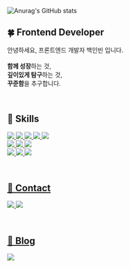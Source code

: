 <!--Status-->
![Anurag's GitHub stats](https://github-readme-stats.vercel.app/api?username=blueline1984&show_icons=true&theme=vue)

## 🍀 Frontend Developer
안녕하세요, 프론트엔드 개발자 백인빈 입니다.
<br/><br/>
**함께 성장**하는 것, <br/>**깊이있게 탐구**하는 것, <br/>**꾸준함**을 추구합니다.

<br/>

## 🧤 Skills
<!--Skill Badge-->
<a href="https://dev.w3.org/html5/spec-LC/" target="_blank"><img src="https://img.shields.io/badge/HTML5-E34F26?style=flat-square&logo=HTML5&logoColor=white"/> <a href="https://www.w3.org/Style/CSS/Overview.en.html" target="_blank"><img src="https://img.shields.io/badge/CSS3-1572b6?style=flat-square&logo=CSS3&logoColor=white"/> <a href="https://www.ecma-international.org/publications-and-standards/standards/ecma-262/" target="_blank"><img src="https://img.shields.io/badge/JavaScript-F7DF1E?style=flat-square&logo=JavaScript&logoColor=white"/> <a href="https://ko.reactjs.org/" target="_blank"><img src="https://img.shields.io/badge/React-61DAFB?style=flat-square&logo=React&logoColor=white"/> <a href="https://ko.redux.js.org/" target="_blank"><img src="https://img.shields.io/badge/Redux-764ABC?style=flat-square&logo=Redux&logoColor=white"/> 
<br/>
<a href="https://nodejs.org/ko/" target="_blank"><img src="https://img.shields.io/badge/Node.js-339933?style=flat-square&logo=Node.js&logoColor=white"/> <a href="https://www.mongodb.com/cloud/atlas/lp/try4?utm_source=google&utm_campaign=gs_apac_south_korea_search_core_brand_atlas_desktop&utm_term=mongodb&utm_medium=cpc_paid_search&utm_ad=e&utm_ad_campaign_id=12212624365&adgroup=115749706703&gclid=Cj0KCQjw6_CYBhDjARIsABnuSzq3XZe8rOoE0Kuy_Q37_j-X8yKwfAdFQsbkafoFOCvwA9eotZallPQaAhrOEALw_wcB" target="_blank"><img src="https://img.shields.io/badge/MongoDB-47A248?style=flat-square&logo=MongoDB&logoColor=white"/> <a href="https://expressjs.com/ko/" target="_blank"><img src="https://img.shields.io/badge/Express-000000?style=flat-square&logo=Express&logoColor=white"/> 
<br/>
<a href="https://slack.com/intl/ko-kr/" target="_blank"><img src="https://img.shields.io/badge/Slack-4A154B?style=flat-square&logo=Slack&logoColor=white"/> <a href="https://www.notion.so/" target="_blank"><img src="https://img.shields.io/badge/Notion-000000?style=flat-square&logo=Notion&logoColor=white"/> <a href="https://www.figma.com/" target="_blank"><img src="https://img.shields.io/badge/Figma-F24E1E?style=flat-square&logo=Figma&logoColor=white"/>

<br/>

## 🧩 Contact
<a href="blueline1318@gmail.com" target="_blank"><img src="https://img.shields.io/badge/blueline1318@gmail.com-EA4335?flat-square,&logo=Gmail&logoColor=white"/> <a href="https://www.linkedin.com/in/inbeen-baik-34045a248/
" target="_blank"><img  src="https://img.shields.io/badge/LinkedIn-0A66C2?style=flat-square,&logo=LinkedIn&logoColor=white"/>

<br/>

## 🍏 Blog
<a href="https://whitebeen.tistory.com/" target="_blank"><img src="https://img.shields.io/badge/https://whitebeen.tistory.com-000000?flat-square,&logo=Tistory&logoColor=white"/>


<!--
**blueline1984/blueline1984** is a ✨ _special_ ✨ repository because its `README.md` (this file) appears on your GitHub profile.

Here are some ideas to get you started:

- 🔭 I’m currently working on ...
- 🌱 I’m currently learning ...
- 👯 I’m looking to collaborate on ...
- 🤔 I’m looking for help with ...
- 💬 Ask me about ...
- 📫 How to reach me: ...
- 😄 Pronouns: ...
- ⚡ Fun fact: ...
-->
